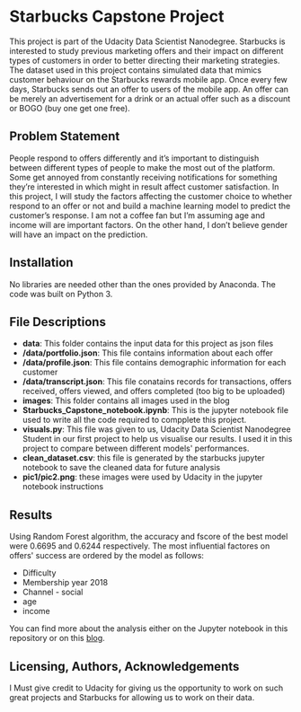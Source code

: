 # Starbucks Capstone Project
This project is part of the Udacity Data Scientist Nanodegree. Starbucks is interested to study previous marketing offers and their impact on different types of customers in order to better directing their marketing strategies. The dataset used in this project contains simulated data that mimics customer behaviour on the Starbucks rewards mobile app. Once every few days, Starbucks sends out an offer to users of the mobile app. An offer can be merely an advertisement for a drink or an actual offer such as a discount or BOGO (buy one get one free). 

## Problem Statement
People respond to offers differently and it’s important to distinguish between different types of people to make the most out of the platform. Some get annoyed from constantly receiving notifications for something they’re interested in which might in result affect customer satisfaction. In this project, I will study the factors affecting the customer choice to whether respond to an offer or not and build a machine learning model to predict the customer’s response. I am not a coffee fan but I’m assuming age and income will are important factors. On the other hand, I don’t believe gender will have an impact on the prediction.


## Installation
No libraries are needed other than the ones provided by Anaconda. The code was built on Python 3.

## File Descriptions
* **data**: This folder contains the input data for this project as json files
* **/data/portfolio.json**: This file contains information about each offer
* **/data/profile.json**: This file contains demographic information for each customer
* **/data/transcript.json**: This file conatains records for transactions, offers received, offers viewed, and offers completed (too big to be uploaded)
* **images**: This folder contains all images used in the blog
* **Starbucks_Capstone_notebook.ipynb**: This is the jupyter notebook file used to write all the code required to compplete this project.
* **visuals.py**: This file was given to us, Udacity Data Scientist Nanodegree Student in our first project to help us visualise our results. I used it in this project to compare between different models' performances.
* **clean_dataset.csv**: this file is generated by the starbucks jupyter notebook to save the cleaned data for future analysis
* **pic1/pic2.png**: these images were used by Udacity in the jupyter notebook instructions


## Results
Using Random Forest algorithm, the accuracy and fscore of the best model were 0.6695 and 0.6244 respectively. The most influential factores on offers' success are ordered by the model as follows:
- Difficulty
- Membership year 2018
- Channel - social
- age
- income

You can find more about the analysis either on the Jupyter notebook in this repository or on this [blog](https://asunaidi.github.io/starbucks-capstone-project/).

## Licensing, Authors, Acknowledgements
I Must give credit to Udacity for giving us the opportunity to work on such great projects and Starbucks for allowing us to work on their data.

